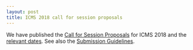 ```yaml
---
layout: post
title: ICMS 2018 call for session proposals
---
```

We have published the [Call for Session Proposals](http://icms-conference.org/2018/call-for-session-proposals/) for ICMS 2018 and the [relevant dates](http://icms-conference.org/2018/dates/). See also the [Submission Guidelines](http://icms-conference.org/2018/submission-guidelines/).
